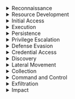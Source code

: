 <details><summary>Reconnaissance</summary>
  
---

><details><summary>T1595 – Active Scanning</summary>
>
><br>
>
>1. High-volume connection attempts (port scanning)
>```spl
>index=bro sourcetype=corelight_conn
>| stats dc(id.resp_p) as ports_scanned, count by id.orig_h
>| where ports_scanned > 50 AND count > 100
>```
>2. Many TCP SYNs with no responses (S0 state)
>```spl
>index=bro sourcetype=corelight_conn
>| where proto="tcp" AND state="S0"
>| stats count by id.orig_h, id.resp_h
>| where count > 20
>```
>3. Zeek notices for scanning behavior
>```spl
>index=bro sourcetype=corelight_notice
>| search note="SCAN::Port_Scan"
>| stats count by src
>```
></details>
>
><details><summary>T1593 – Search Open Technical Databases (OSINT)</summary>
>
><br>
>
>1. Outbound DNS queries to OSINT sites
>```spl
>index=bro sourcetype=corelight_dns
>| search query IN ("*.whois.com", "*.shodan.io", "*.censys.io")
>| stats count by orig_h, query
>```
>2. HTTP requests to recon tools
>```spl
>index=bro sourcetype=corelight_http
>| search host IN ("shodan.io", "censys.io", "intelx.io")
>| stats count by id.orig_h, host, uri
>```
>3. SSL connections to public certificate search sites
>```spl
>index=bro sourcetype=corelight_ssl
>| search server_name IN ("*.crt.sh", "*.censys.io")
>| stats count by id.orig_h, server_name
>```
></details>
>
><details><summary>T1592 – Gather Victim Host Information</summary>
>
><br>
>
>1. SMB enumeration of shares or host info
>```spl
>index=bro sourcetype=corelight_smb
>| search smb_cmd="SMB::TREE_CONNECT" OR smb_cmd="SMB::QUERY_INFORMATION"
>| stats count by id.orig_h, id.resp_h, smb_cmd
>```
>2. RPC or WMI behavior (port 135)
>```spl
>index=bro sourcetype=corelight_conn
>| where id.resp_p=135 AND proto="tcp"
>| stats count by id.orig_h, id.resp_h
>```
>3. Kerberos TGS requests to many systems
>```spl
>index=bro sourcetype=corelight_kerberos
>| where request_type="TGS_REQ"
>| stats dc(id.resp_h) as host_count by id.orig_h
>| where host_count > 5
>```
></details>
>
><details><summary>T1598 – Gather Victim Network Information</summary>
>
><br>
>
>1. ICMP echo requests (ping sweep)
>```spl
>index=bro sourcetype=corelight_icmp
>| where icmp_type=8
>| stats count by id.orig_h, id.resp_h
>| where count > 20
>```
>2. Unusual DNS query types (ANY, TXT)
>```spl
>index=bro sourcetype=corelight_dns
>| where qtype_name IN ("TXT", "ANY")
>| stats count by orig_h, query, qtype_name
>```
>3. Access to infrastructure ports (SNMP, Syslog, Telnet)
>```spl
>index=bro sourcetype=corelight_conn
>| where id.resp_p IN (161, 162, 514, 23)
>| stats count by id.orig_h, id.resp_h, id.resp_p
>```
></details>
</details>

<details><summary>Resource Development</summary>
  
---

><details><summary>T1584 - Compromise Infrastructure</summary>
>
><br>
>
>1. Multiple Domains Resolve to the same IP.
>```spl
>index=central_summary source=summary_dns_with_answers 
>| stats dc(query) as domain_count by answer 
>| where domain_count > 10 
>```
>2. Rare JA3 and JA3S TLS Fingerprints
>```spl
>index=central_summary source=summary_ssl 
>| stats count by ja3, ja3s, dest_ip 
>| where count < 5 
>```
>3. Unusual HTTP Hosts or Repeating POSTS Requests
>```spl
>index=bro sourcetype=corelight_http 
>| search method=POST 
>| stats count by src_ip, dest_ip, host_header, uri, user_agent 
>| where count > 20 
>```
>4. High Volume, Long-Lived Peer-to-Peer Connections
>```spl
>index=bro sourcetype=corelight_conn 
>| search duration > 300 
>| stats count by src_ip, dest_ip, duration, service 
>| where count > 20 
>```
></details>
</details>

<details><summary>Initial Access</summary>
  
---

><details><summary><strong>T1190 – Exploit Public-Facing Application</strong></summary>
>
><br>
>
>1. **HTTP 500–599 Errors on External Apps**
>```spl
>index=bro sourcetype=corelight_http
>| where status>=500 AND status<600
>| stats count by id.orig_h, uri, status
>| sort -count
>```
>2. **Suspicious POST Requests to Unknown URIs**
>```spl
>index=bro sourcetype=corelight_http method=POST
>| where uri!="*" AND uri!="/"
>| stats count by id.orig_h, uri
>| where count > 20
>```
>3. **High Data POSTs to External Apps**
>```spl
>index=bro sourcetype=corelight_http method=POST
>| stats sum(resp_body_len) as data_sent count by id.orig_h, uri
>| where data_sent>1000000
>```
></details>
>
><details><summary><strong>T1078 – Valid Accounts</strong></summary>
>
><br>
>
>1. **Successful Logins via RDP**
>```spl
>index=bro sourcetype=corelight_rdp
>| stats count, avg(duration) as avg_duration by id.orig_h, id.resp_h
>| where count > 0
>```
>2. **Successful SSH Connections**
>```spl
>index=bro sourcetype=corelight_ssh auth_success=true
>| stats count by id.orig_h, id.resp_h
>```
>3. **SMB Logins Without Failures**
>```spl
>index=bro sourcetype=corelight_smb smb_cmd="SMB::SESSION_SETUP" smb_status="SUCCESS"
>| stats count by id.orig_h, id.resp_h, user
>```
></details>
>
><details><summary><strong>T1566 – Phishing</strong></summary>
>
><br>
>
>1. **HTTP/S Download of Executable Attachments**
>```spl
>index=bro sourcetype=corelight_http
>| search uri IN ("*.exe","*.scr","*.vbs","*.zip")
>| stats count by id.orig_h, uri
>```
>2. **Email Attachment URLs (If SMTP Logging Exists)**
>```spl
>index=bro sourcetype=corelight_smtp
>| search uri IN ("*.exe","*.zip","*.scr")
>| stats count by id.orig_h, uri
>```
>3. **Suspicious HTTP POST to Rare Domains**
>```spl
>index=bro sourcetype=corelight_http method=POST
>| stats dc(uri) as uri_count by id.orig_h, dest
>| where uri_count=1 AND dest!="trusted.domain"
>```
></details>
>
><details><summary><strong>T1199 – Trusted Relationship</strong></summary>
>
><br>
>
>1. **Inbound VPN-Like UDP Traffic**
>```spl
>index=bro sourcetype=corelight_conn
>| where proto="udp" AND id.resp_p IN (1194, 500, 4500)
>| stats sum(orig_bytes) as bytes count by id.orig_h, id.resp_h
>| where count>0
>```
>2. **External TLS Sessions Into Perimeter**
>```spl
>index=bro sourcetype=corelight_ssl
>| where id.orig_h NOT IN ("10.0.0.0/8", "192.168.0.0/16", "172.16.0.0/12")
>| stats count by id.orig_h, id.resp_h, server_name
>```
>3. **Inbound RDP From External Networks**
>```spl
>index=bro sourcetype=corelight_conn service="rdp"
>| where id.orig_h NOT IN ("10.0.0.0/8", "192.168.0.0/16", "172.16.0.0/12")
>| stats count by id.orig_h, id.resp_h
>```
></details>
>
><details><summary><strong>T1133 – External Remote Services</strong></summary>
>
><br>
>
>1. **Inbound RDP Connections from External IPs**
>```spl
>index=bro sourcetype=corelight_conn
>| where service="rdp" AND id.orig_h NOT IN ("10.0.0.0/8","192.168.0.0/16","172.16.0.0/12")
>| stats count by id.orig_h, id.resp_h, duration
>```
>2. **Inbound SSH Sessions from External IPs**
>```spl
>index=bro sourcetype=corelight_conn
>| where service="ssh" AND id.orig_h NOT IN ("10.0.0.0/8","192.168.0.0/16","172.16.0.0/12")
>| stats count by id.orig_h, id.resp_h
>```
>3. **External Access to SMB from Outside**
>```spl
>index=bro sourcetype=corelight_conn
>| where service="smb" AND id.orig_h NOT IN ("10.0.0.0/8","192.168.0.0/16","172.16.0.0/12")
>| stats count by id.orig_h, id.resp_h
>```
>4. **VPN-Like UDP Traffic (e.g., IPsec 500/4500)**
>```spl
>index=bro sourcetype=corelight_conn
>| where proto="udp" AND id.resp_p IN (500,4500)
>| stats sum(orig_bytes) as total_bytes, count by id.orig_h, id.resp_h
>| where total_bytes > 1000000
>```
>5. **Remote Admin Ports (22,3389,5985,5986) From External**
>```spl
>index=bro sourcetype=corelight_conn
>| where id.resp_p IN (22,3389,5985,5986)
>  AND id.orig_h NOT IN ("10.0.0.0/8","192.168.0.0/16","172.16.0.0/12")
>| stats count by id.orig_h, id.resp_h, id.resp_p
>```
>6. **Long-Lived Connections from External**
>```spl
>index=bro sourcetype=corelight_conn
>| where id.orig_h NOT IN ("10.0.0.0/8","192.168.0.0/16","172.16.0.0/12")
>  AND duration > 600
>| stats duration, orig_bytes, resp_bytes by id.orig_h, id.resp_h, service
>```
></details>
</details>

<details><summary>Execution</summary>
  
---

><details><summary>T1047 - Windows Management Instrumentation</summary>
>  
><br>
>
>- TCP port 135 (RPC/DCOM)
>- High ephemeral port usage after initial bind.
>- Paired host activity (e.g., lateral movement from one internal host to another)
>- Since WMI itself doesn't leave deep footprints in network logs, combining this with host EDR telemetry or Sysmon logs (Event ID 5861) is ideal.
>
>1. Detects RPC/DCOM connections to TCP port 135 — typical of remote WMI execution.
>```spl
>index=bro sourcetype=corelight_conn
>| where id.resp_p=135 AND proto="tcp"
>| stats count, sum(orig_bytes) as bytes_out, sum(resp_bytes) as bytes_in by id.orig_h, id.resp_h
>| sort -count
>```
>
>2. Looks for excessive RPC endpoint usage, which may indicate scripted or automated WMI use.
>```spl
>index=bro sourcetype=corelight_conn
>| where id.resp_p=135 OR id.resp_p=1024 OR id.resp_p=1025 OR id.resp_p > 1024
>| stats count by id.orig_h, id.resp_h, id.resp_p
>| where count > 20
>```
>
>3. Direct detection of known RPC interfaces associated with WMI — if rpc.log is enabled.
>```spl
>index=bro sourcetype=corelight_rpc
>| search ruid IN ("WINMGMT", "WMI", "epmapper")
>| stats count by id.orig_h, id.resp_h, ruid
>```
>
>4. Looks for short-lived, low-data RPC connections — a pattern typical of remote WMI use.
>```spl
>index=bro sourcetype=corelight_conn
>| where id.resp_p=135 AND service!="http" AND service!="ftp"
>| stats count by id.orig_h, id.resp_h, duration, orig_bytes, resp_bytes
>| where duration < 10 AND orig_bytes < 1000 AND resp_bytes < 1000
>```
></details>
>
><details><summary>T1059 – Command and Scripting Interpreter</summary>
>
><br>
>
>1. HTTP download of script-based tools
>```spl
>index=bro sourcetype=corelight_http
>| search uri IN ("*.ps1", "*.vbs", "*.sh", "*.py", "*.bat")
>| stats count by id.orig_h, uri
>```
>2. SMB delivery of script files
>```spl
>index=bro sourcetype=corelight_smb_files
>| search filename IN ("*.ps1", "*.vbs", "*.bat", "*.sh", "*.py")
>| stats count by id.orig_h, id.resp_h, filename
>```
>3. Small RPC or DCOM sessions preceding download
>```spl
>index=bro sourcetype=corelight_conn
>| where id.resp_p=135 AND orig_bytes<2000 AND resp_bytes<2000
>| stats count by id.orig_h, id.resp_h
>```
></details>
>
><details><summary>T1204 – User Execution</summary>
>
><br>
>
>1. HTTP download of executables with no automation indicator
>```spl
>index=bro sourcetype=corelight_http
>| search uri IN ("*.exe", "*.scr", "*.msi")
>| stats count by id.orig_h, uri, user_agent
>| where user_agent!="python*" AND user_agent!="curl*" AND user_agent!="wget*"
>```
>2. SMB transfers of executables
>```spl
>index=bro sourcetype=corelight_smb_files
>| search mime_type="application/x-dosexec"
>| stats count by id.orig_h, id.resp_h, filename
>```
>3. HTTP referrals from email/generic domains
>```spl
>index=bro sourcetype=corelight_http
>| search referer="http://%*"
>| search uri IN ("*.exe","*.zip","*.msi")
>| stats count by id.orig_h, referer, uri
>```
></details>
>
><details><summary>T1106 – Native API</summary>
>
><br>
>
>1. SMB share enumeration of system folders
>```spl
>index=bro sourcetype=corelight_smb
>| search smb_cmd="SMB::TREE_CONNECT" path IN ("C$","ADMIN$")
>| stats count by id.orig_h, id.resp_h, path
>```
>2. Small RPC/COM calls (indicative of native API use)
>```spl
>index=bro sourcetype=corelight_conn
>| where id.resp_p=135 AND orig_bytes<1500
>| stats count by id.orig_h, id.resp_h
>```
></details>
>
><details><summary>T1053 – Scheduled Task/Job</summary>
>
><br>
>
>1. Download of scheduler-related tools via HTTP/SMB
>```spl
>index=bro sourcetype=corelight_http OR sourcetype=corelight_smb_files
>| search uri IN ("*schtasks*", "*at.exe*", "*taskschd*") OR filename IN ("schtasks.exe","at.exe")
>| stats count by id.orig_h, uri, filename
>```
>2. RPC calls to scheduler services via TCP 135
>```spl
>index=bro sourcetype=corelight_conn
>| where id.resp_p=135 AND proto="tcp"
>| stats count by id.orig_h, id.resp_h
>```
></details>
>
><details><summary>T1569 – System Services</summary>
>
><br>
>
>1. HTTP/SMB retrieval of service tools (e.g., sc.exe, service.exe)
>```spl
>index=bro sourcetype=corelight_http OR sourcetype=corelight_smb_files
>| search uri IN ("*sc.exe","*service.exe") OR filename IN ("sc.exe","service.exe")
>| stats count by id.orig_h, uri, filename
>```
>2. DCOM/RPC RPC calls to service management via TCP 135
>```spl
>index=bro sourcetype=corelight_conn
>| where id.resp_p=135 AND proto="tcp"
>| stats count by id.orig_h, id.resp_h
>```
></details>
>
><details><summary>T1055 – Process Injection</summary>
>
><br>
>
>1. HTTP downloads of typical injection tools
>```spl
>index=bro sourcetype=corelight_http
>| search uri IN ("*mimikatz*","*meterpreter*","*powershell*")
>| stats count by id.orig_h, uri
>```
>2. SMB transfers of executables likely used for injection
>```spl
>index=bro sourcetype=corelight_smb_files
>| search mime_type="application/x-dosexec"
>| stats count by id.orig_h, id.resp_h, filename
>```
></details>
>
><details><summary>T1129 – Shared Modules</summary>
>
><br>
>
>1. HTTP download of DLL or shared modules
>```spl
>index=bro sourcetype=corelight_http
>| search uri IN ("*.dll","*.so","*.dylib")
>| stats count by id.orig_h, uri
>```
>2. SMB transfer of shared libraries
>```spl
>index=bro sourcetype=corelight_smb_files
>| search filename IN ("*.dll","*.so","*.dylib")
>| stats count by id.orig_h, id.resp_h, filename
>```
></details>
>
><details><summary>T1203 – Exploitation for Client Execution</summary>
>
><br>
>
>1. HTTP GET of malicious content (exploit patterns)
>```spl
>index=bro sourcetype=corelight_http
>| search uri IN ("*.swf","*.js","*.jar","*.doc","*.pdf")
>| stats count by id.orig_h, uri
>```
>2. SMB transfers of exploit files
>```spl
>index=bro sourcetype=corelight_smb_files
>| search filename IN ("*.doc","*.pdf","*.js")
>| stats count by id.orig_h, id.resp_h, filename
>```
></details>
</details>

<details><summary>Persistence</summary>
  
---

><details><summary>T1136 - Create Account</summary>
>
><br>
>
>1. Kerberos AS-REQ or TGS-REQ from Previously Unknown Username A newly created domain account may trigger initial Kerberos activity.
>```spl
>index=bro sourcetype=corelight_kerberos
>| stats earliest(_time) as first_seen by client
>| where first_seen >= relative_time(now(), "-1d@d")
>```
>2. LDAP Activity Indicating Account Creation.
>```spl
>index=bro sourcetype=corelight_ldap
>| search query IN ("userPrincipalName", "objectClass=user", "sAMAccountName")
>| stats count by id.orig_h, base_dn, query, result, _time
>```
>3. Suspicious File Access to SAM Hive.
>```spl
>index=bro sourcetype=corelight_smb_files
>| search filename="\\windows\\system32\\config\\sam"
>| stats count by id.orig_h, id.resp_h, filename, action, _time
>```
></details>

><details><summary>T1505 - Server Software Component</summary>
>
><br>
>
>1. Web shells often receive commands via POST.
>```spl
>index=bro sourcetype=corelight_http 
>| search method=POST
>| search uri IN ("*.php*", "*.aspx*", "*.jsp*", "*cmd*", "*eval*", "*shell*")
>| stats count by id.orig_h, id.resp_h, uri, user_agent, method, status_code, _time
>```
>2. Look for indicators in query strings or URIs.
>```spl
>index=bro sourcetype=corelight_http
>| search uri IN ("*cmd=*", "*exec*", "*eval*", "*shell*", "*.php", "*.asp", "*.jsp")
>| stats count by id.orig_h, id.resp_h, uri, user_agent, referrer, status_code, _time
>```
>3. Web shells are often uploaded through file upload features.
>```spl
>index=bro sourcetype=corelight_http 
>| search method=POST uri IN ("*/upload*", "*/admin*", "*/file*", "*.php*", "*.asp*")
>| stats count by id.orig_h, id.resp_h, uri, user_agent, status_code, content_type, _time
>```
>4. Newly Seen Files in Webroot (e.g., .php or .jsp)
>```spl
>index=bro sourcetype=corelight_files 
>| search filename IN ("*.php", "*.jsp", "*.asp", "*.aspx")
>| stats count by id.orig_h, id.resp_h, filename, mime_type, seen_bytes, _time
>```
>5. SMB File Writes to Webroot (If logs available)
>```spl
>index=bro sourcetype=corelight_smb_files 
>| search filename IN ("*.php", "*.asp", "*.jsp") AND action="WRITE"
>| stats count by id.orig_h, id.resp_h, filename, action, _time
>```
>6. Large response sizes from small POSTs (Shell response)
>```spl
>index=bro sourcetype=corelight_http
>| eval ratio=response_body_len/request_body_len 
>| where method="POST" AND ratio > 10
>| stats count by id.orig_h, id.resp_h, uri, user_agent, ratio, _time
>```
></details>
</details>

<details><summary>Privilege Escalation</summary>
  
---

><details><summary>T1548 – Abuse Elevation Control Mechanism</summary>
>
><br>
>
>1. RPC or DCOM traffic over privileged admin ports
>```spl
>index=bro sourcetype=corelight_conn
>| where id.resp_p IN (135, 445, 5985, 5986)
>| stats count by id.orig_h, id.resp_h, id.resp_p
>| where count > 10
>```
>2. RDP sessions combined with admin share access
>```spl
>index=bro sourcetype=corelight_conn OR sourcetype=corelight_smb
>| eval rdp=service="rdp", admin_access=(path IN ("ADMIN$", "C$"))
>| stats count by id.orig_h, rdp, admin_access
>| where rdp=1 AND admin_access=1
>```
>3. WMI queries to admin shares or privileged hosts
>```spl
>index=bro sourcetype=corelight_conn
>| where id.resp_p=135 OR service="smb"
>| stats count by id.orig_h, id.resp_h, service
>| where count > 5
>```
></details>
>
><details><summary>T1055 – Process Injection</summary>
>
>*(Note: network detection here is indirect—watch for tool downloads or RPC commands)*
>
><br>
>
>1. Tools commonly used for process injection downloaded over HTTP
>```spl
>index=bro sourcetype=corelight_http
>| search uri IN ("*mimikatz*","*powersploit*","*meterpreter*")
>| stats count by id.orig_h, uri
>```
>2. Executable transfers via SMB
>```spl
>index=bro sourcetype=corelight_files
>| search filename IN ("*.exe","*.dll","*.sys")
>| stats count by id.orig_h, id.resp_h, filename
>```
>3. DCOM/RPC sessions with small data transfers (possible remote execution)
>```spl
>index=bro sourcetype=corelight_conn
>| where id.resp_p=135 AND orig_bytes<1000 AND resp_bytes<1000
>| stats count by id.orig_h, id.resp_h
>```
></details>
>
><details><summary>T1134 – Access Token Manipulation</summary>
>
>*(Host-level mostly, but monitor network behavior with impersonated sessions)*
>
><br>
>
>1. New SMB sessions with different user context
>```spl
>index=bro sourcetype=corelight_smb
>| stats dc(user) as distinct_users by id.orig_h, id.resp_h
>| where distinct_users > 1
>```
>2. RDP sessions switching user accounts
>```spl
>index=bro sourcetype=corelight_rdp
>| stats dc(user) as distinct_users by id.orig_h, id.resp_h
>| where distinct_users > 1
>```
>3. Multiple Kerberos ticket requests across services
>```spl
>index=bro sourcetype=corelight_kerberos
>| stats dc(request_type) as ticket_types by id.orig_h
>| where ticket_types > 1
>```
></details>
>
><details><summary>T1548.002 – Bypass User Account Control</summary>
>
>*(Network artifacts are weak, but you can monitor related behaviors)*
>
><br>
>
>1. Download of UAC bypass tools
>```spl
>index=bro sourcetype=corelight_http
>| search uri IN ("*uacme*","*tater*","*elevator*")
>| stats count by id.orig_h, uri
>```
>2. DCOM/RPC with frequent callbacks
>```spl
>index=bro sourcetype=corelight_conn
>| where id.resp_p=135 AND duration < 10
>| stats count by id.orig_h, id.resp_h
>```
>3. SMB access to system folders or admin shares
>```spl
>index=bro sourcetype=corelight_smb
>| search path IN ("C$","ADMIN$")
>| stats count by id.orig_h, path
>```
></details>
</details>

<details><summary>Defense Evasion</summary>
  
---

><details><summary>T1070 - Indicator Removal</summary>
>  
><br>
>
>1. Look for file deletion or renaming over SMB shares.
>```spl
>index=bro sourcetype=corelight_files OR sourcetype=corelight_smb_files
>| where action IN ("SMB::DELETE", "SMB::RENAME") OR (seen="F" AND fuid!="-" AND is_orig=true)
>| stats count by id.orig_h, id.resp_h, name, action
>```
>2. Look for connections to admin SMB shares, common when scripts or remote access tools are used for cleanup.
>```spl
>index=bro sourcetype=corelight_smb
>| search path IN ("ADMIN$", "C$", "D$", "IPC$")
>| stats count by id.orig_h, id.resp_h, path, user
>```
>3. Look for short duration RDP connections. Short bursts of RDP can indicate someone quickly connecting just to clean up.
>```spl
>index=bro sourcetype=corelight_rdp
>| stats count, avg(duration) as avg_duration by id.orig_h, id.resp_h
>| where count > 3 AND avg_duration < 60
>```
>4. Detect the downloads of cleanup tools (sdelete, wevtutil, etc.)
>```spl
>index=bro sourcetype=corelight_http
>| search uri IN ("*sdelete*", "*wevtutil*", "*clear_event*", "*wipe*", "*rm.exe*", "*del.exe*")
>| stats count by uri, id.orig_h, id.resp_h, user_agent
>```
>5. Detect suspicious SMB file transfers including executables.
>```spl
>index=bro sourcetype=corelight_files
>| where mime_type="application/x-dosexec"
>| stats count by id.orig_h, id.resp_h, filename, fuid
>```
>6. Find bulk SMB file transfers followed by deletions.
>```spl
>index=bro sourcetype=corelight_smb_files
>| stats count(eval(action="SMB::WRITE")) as writes, count(eval(action="SMB::DELETE")) as deletes by id.orig_h, id.resp_h
>| where writes > 10 AND deletes > 5
>```
></details>
>
><details><summary>T1564 - Hide Artifacts</summary>
>  
><br>
>  
>1. Detect unusual Port Usage for Known Protocols.
>```spl
>index=bro sourcetype=corelight_conn
>| eval unusual_port=( (service="http" AND id.resp_p!=80) OR (service="https" AND id.resp_p!=443) )
>| where unusual_port
>| stats count by id.orig_h, id.resp_h, service, id.resp_p
>```
>2. Detect suspicious TLS Without SNI (Server Name Indication)
>```spl
>index=bro sourcetype=corelight_ssl
>| where isnull(server_name)
>| stats count by id.orig_h, id.resp_h
>```
>3. Detect HTTP with Suspicious User-Agents or Missing Headers
>```spl
>index=bro sourcetype=corelight_http
>| search user_agent="-" OR user_agent="curl*" OR user_agent="python*" OR user_agent="powershell*"
>| stats count by id.orig_h, id.resp_h, user_agent
>```
>4. Detect abnormal File Transfers in HTTP with Mismatched MIME Types.
>```spl
>index=bro sourcetype=corelight_http
>| where mime_type!="application/octet-stream" AND uri matches ".exe|.zip|.bin|.dll"
>| stats count by id.orig_h, uri, mime_type
>```
>5. Detect covert Channels in DNS (e.g., Data Hidden in Queries).
>```spl
>index=bro sourcetype=corelight_dns
>| where length(query) > 100 OR query matches ".*[0-9a-f]{30,}.*"
>| stats count by id.orig_h, query
>```
>6. Detect large Amounts of Encrypted Data Sent Outbound.
>```spl
>index=bro sourcetype=corelight_conn
>| where proto="tcp" AND service IN ("ssl", "https")
>| stats sum(orig_bytes) as sent_bytes by id.orig_h, id.resp_h
>| where sent_bytes > 500000
>```
></details>
</details>

<details><summary>Credential Access</summary>
  
---

><details><summary>T1003 - OS Credential Dumping</summary>
>  
><br>
>
>- Most of these will require host logs for verification.
>1. Detects direct or indirect download of known credential dumping tools via HTTP.
>```spl
>index=bro sourcetype=corelight_http
>| search uri IN ("*mimikatz*", "*procdump*", "*lsass*", "*pwdump*", "*.ps1")
>| stats count by id.orig_h, id.resp_h, uri, user_agent
>```
>2. Detect suspicious files transfered via SMB or HTTP. Credential dump files often have .dmp, .bin, or are zipped/encoded.
>```spl
>index=bro sourcetype=corelight_files
>| search filename IN ("*lsass*", "*dump*", "*.dmp", "*.zip", "*.ps1", "*.bin")
>| stats count by id.orig_h, id.resp_h, filename, mime_type
>```
>3. Detect dump files being copied or staged for exfil — over 10MB is a red flag.
>```spl
>index=bro sourcetype=corelight_smb_files
>| where action="SMB::WRITE"
>| stats sum(size) as total_bytes, count by id.orig_h, id.resp_h, name
>| where total_bytes > 10000000
>| sort -total_bytes
>```
>4. Short, frequent RDP sessions — may be used to quickly run tools like Mimikatz.
>```spl
>index=bro sourcetype=corelight_rdp
>| stats count, avg(duration) as avg_duration by id.orig_h, id.resp_h
>| where count > 3 AND avg_duration < 60
>```
>5. Detect dumping SAM/SYSTEM/SECURITY hives remotely may be visible as file access.
>```spl
>index=bro sourcetype=corelight_smb_files
>| search name IN ("*\\system32\\config\\sam", "*\\system32\\config\\system", "*\\config\\security")
>| stats count by id.orig_h, id.resp_h, name
>```
></details>
>
><details><summary>T1110 - Brute Force</summary>
>  
><br>
>  
>1. Detects repeated failed authentication attempts over SMB.
>```spl
>index=bro sourcetype=corelight_smb
>| where smb_cmd="SMB::SESSION_SETUP" AND smb_status!="SUCCESS"
>| stats count by id.orig_h, id.resp_h, user
>| where count > 10
>| sort -count
>```
>2. Excessive RDP attempts with short duration may indicate brute-force behavior.
>```spl
>index=bro sourcetype=corelight_rdp
>| stats count, avg(duration) by id.orig_h, id.resp_h
>| where count > 10 AND avg(duration) < 10
>| sort -count
>```
>3. Looks for excessive failed SSH logins — common in brute-force scenarios.
>```spl
>index=bro sourcetype=corelight_ssh
>| stats count by id.orig_h, id.resp_h, auth_success
>| where auth_success=false AND count > 10
>```
>4. If Corelight's notice.log is enabled, this flags any password guessing or brute-force detections.
>```spl
>index=bro sourcetype=corelight_notice
>| search note IN ("SSH::Password_Guessing", "SMB::Brute_Force", "RDP::Brute_Force")
>| stats count by src, dst, note
>| where count > 5
>```
>5. Identifies a source trying many different hosts — indicative of broad brute-force scanning.
>```spl
>index=bro sourcetype=corelight_conn
>| where service IN ("ssh", "rdp", "smb")
>| stats dc(id.resp_h) as unique_targets, count by id.orig_h
>| where unique_targets > 5 AND count > 20
>```
>6. FTP brute-force is less common today, but still worth monitoring.
>```spl
>index=bro sourcetype=corelight_ftp
>| where reply_code >= 400
>| stats count by id.orig_h, id.resp_h, user
>| where count > 10
>```
></details>
>
><details><summary>T1555 – Credentials from Password Stores</summary>
>
><br>
>
>1. HTTP download of password manager exports or keyrings
>```spl
>index=bro sourcetype=corelight_http
>| search uri IN ("*.kdbx","*.keychain","*.sqlite")
>| stats count by id.orig_h, uri
>```
>2. SMB transfer of password store files
>```spl
>index=bro sourcetype=corelight_smb_files
>| search filename IN ("*.kdbx","*.keychain","*.sqlite","*.cred")
>| stats count by id.orig_h, id.resp_h, filename
>```
></details>
>
><details><summary>T1552 – Unsecured Credentials</summary>
>
><br>
>
>1. HTTP POST with Authorization headers in cleartext (if logs capture headers)
>```spl
>index=bro sourcetype=corelight_http
>| where like(request,"*Authorization:*")
>| stats count by id.orig_h, uri
>```
>2. SMB sessions using anonymous or guest (`user="ANONYMOUS"` or `"-"`)
>```spl
>index=bro sourcetype=corelight_smb
>| where user IN ("ANONYMOUS","-")
>| stats count by id.orig_h, id.resp_h, user
>```
></details>
>
><details><summary>T1558 – Steal or Forge Kerberos Tickets</summary>
>
><br>
>
>1. Multiple TGS requests for different services by a single host
>```spl
>index=bro sourcetype=corelight_kerberos
>| where request_type="TGS_REQ"
>| stats dc(service) as tgt_count by id.orig_h
>| where tgt_count > 5
>```
>2. AS\_REQs without follow-up TGS or ticket granting
>```spl
>index=bro sourcetype=corelight_kerberos
>| where request_type="AS_REQ" AND isnull(ticket_id)
>| stats count by id.orig_h
>```
></details>
>
><details><summary>T1557 – Adversary-In-The-Middle</summary>
>
><br>
>
>1. DNS responses with mismatched resolved IPs (potential spoofing)
>```spl
>index=bro sourcetype=corelight_dns
>| stats dc(answer) as ip_variants by query
>| where ip_variants > 1
>```
>2. HTTPS sessions with expired or self-signed certificates
>```spl
>index=bro sourcetype=corelight_ssl
>| where certificate_subject!="" AND certificate_issuer=certificate_subject
>| stats count by id.orig_h, server_name
>```
></details>
</details>

<details><summary>Discovery</summary>
  
---

><details><summary>T1033 - System Owner & User Discovery</summary>
>
><br>
>
>1. Detect access to SMB IPC$ and ADMIN$ shares (User/Session Probing).
>```spl
>index=bro sourcetype=corelight_smb
>| search path IN ("IPC$", "ADMIN$")
>| stats count by id.orig_h, id.resp_h, path, user
>```
>2. WMI queries over RPC (TCP 135) often used to gather system and user info.
>```spl
>index=bro sourcetype=corelight_conn
>| where id.resp_p=135 AND proto="tcp"
>| stats count by id.orig_h, id.resp_h
>| where count > 5
>```
>3. Brief RDP logins could be used just to list users/sessions.
>```spl
>index=bro sourcetype=corelight_rdp
>| stats count, avg(duration) as avg_duration by id.orig_h, id.resp_h
>| where count > 3 AND avg_duration < 60
>```
>4. Detect kerberos AS-REQ without TGT request (User Probing). Indicates probing for users without actually requesting tickets (Kerberoasting-related discovery).
>```spl
>index=bro sourcetype=corelight_kerberos
>| where request_type="AS_REQ" AND isnull(ticket_id)
>| stats count by id.orig_h, id.resp_h, client, service
>```
>5. A single host reaching many others over user-relevant services — may indicate discovery activity.
>```spl
>index=bro sourcetype=corelight_conn
>| where service IN ("smb", "rdp", "rpc")
>| stats dc(id.resp_h) as unique_targets by id.orig_h
>| where unique_targets > 5
>```
></details>
>
><details><summary>T1069 - Permission Groups Discovery</summary>
>
><br>
>
>1. 
>```spl
>index=bro sourcetype=corelight_ldap
>| search base_dn="CN=Users*" OR base_dn="CN=Groups*" OR query IN ("memberOf", "primaryGroupID")
>| stats count by id.orig_h, base_dn, query, result, _time
>```
>2. Suspicious enumeration may cause high volumes of TGS-REQ to services like ldap, cifs, krbtgt, etc.
>```spl
>index=bro sourcetype=corelight_kerberos
>| search service IN ("ldap", "krbtgt", "cifs")
>| stats count by id.orig_h, id.resp_h, client, service, request_type, _time
>```
>3. Common during domain reconnaissance
>```spl
>index=bro sourcetype=corelight_dns 
>| search query IN ("_ldap._tcp.*", "_kerberos._tcp.*", "*dc._msdcs*")
>| stats count by id.orig_h, query, qtype_name, _time
>```
>4. These shares are often accessed during domain enumeration or GPO gathering.
>```spl
>index=bro sourcetype=corelight_smb_mapping
>| search path IN ("\\*\\SYSVOL", "\\*\\NETLOGON")
>| stats count by id.orig_h, id.resp_h, path, share_type, _time
>```
>5. Look for one IP performing a lot of queries.
>```spl
>index=bro sourcetype=corelight_ldap OR sourcetype=corelight_kerberos
>| stats count by id.orig_h, sourcetype, _time
>| where count > 100
>```
>6. Movement of Suspicious Files via SMB
>```spl
>index=zeek sourcetype=zeek_smb_files
>| search filename IN ("\\windows\\system32\\config\\sam", "\\windows\\system32\\config\\system")
>| stats count by id.orig_h, id.resp_h, filename, action, _time
>```
>7. Find High Volume SMB Mapping Commands
>```spl
>index=zeek sourcetype=zeek_smb_mapping
>| stats count by id.orig_h, id.resp_h, path, share_type, _time
>```
></details>
>
><details><summary>T1082 – System Information Discovery</summary>
>
><br>
>
>1. RPC or DCE-RPC connections on TCP/135 (host/service enumeration)
>```spl
>index=bro sourcetype=corelight_conn
>| where id.resp_p=135 AND proto="tcp"
>| stats count by id.orig_h, id.resp_h
>```
>2. SMB share enumeration of admin/system shares
>```spl
>index=bro sourcetype=corelight_smb
>| where smb_cmd="SMB::TREE_CONNECT" AND path IN ("IPC$","ADMIN$","C$")
>| stats count by id.orig_h, id.resp_h, path
>```
>3. Repeated short SMB connections to multiple hosts (probing)
>```spl
>index=bro sourcetype=corelight_conn
>| where service="smb" AND duration < 5
>| stats dc(id.resp_h) as probed_hosts by id.orig_h
>| where probed_hosts > 5
>```
></details>
</details>

<details><summary>Lateral Movement</summary>
  
---

><details><summary>T1021 – Remote Services</summary>
>
><br>
>
>1. SMB session access across internal hosts
>```spl
>index=bro sourcetype=corelight_smb
>| stats count by id.orig_h, id.resp_h, user
>| where count > 5
>```
>2. RDP sessions with multiple internal destinations
>```spl
>index=bro sourcetype=corelight_rdp
>| stats dc(id.resp_h) as targets, count by id.orig_h
>| where targets > 1 AND count > 5
>```
>3. SSH connections between internal systems
>```spl
>index=bro sourcetype=corelight_ssh auth_success=true
>| stats count by id.orig_h, id.resp_h
>| where count > 3
>```
></details>
>
><details><summary>T1021.001 – Remote Services: SMB/Windows Admin Shares</summary>
>
><br>
>
>1. Writes to admin shares on multiple hosts
>```spl
>index=bro sourcetype=corelight_smb_files
>| stats count(eval(action="SMB::WRITE")) as writes by id.orig_h, id.resp_h
>| where writes > 10
>```
>2. SMB TREE\_CONNECT followed by WRITE or DELETE
>```spl
>index=bro sourcetype=corelight_smb
>| stats count(eval(smb_cmd="SMB::TREE_CONNECT")) as connects, count(eval(action="SMB::WRITE")) as writes by id.orig_h, id.resp_h
>| where connects > 1 AND writes > 1
>```
></details>
>
><details><summary>T1021.002 – Remote Services: SMB/Windows Admin Shares</summary>
>
><br>
>
>1. SMB DELETE actions across multiple hosts
>```spl
>index=bro sourcetype=corelight_smb_files
>| stats count(eval(action="SMB::DELETE")) as deletes by id.orig_h, id.resp_h
>| where deletes > 5
>```
>2. Enumeration of ADMIN\$, C\$, IPC\$ shares across hosts
>```spl
>index=bro sourcetype=corelight_smb
>| search path IN ("ADMIN$","C$","IPC$")
>| stats dc(id.resp_h) as hosts_accessed by id.orig_h
>| where hosts_accessed > 1
>```
></details>
>
><details><summary>T1021.004 – Remote Services: SSH</summary>
>
><br>
>
>1. Successful SSH connections to multiple hosts
>```spl
>index=bro sourcetype=corelight_ssh auth_success=true
>| stats dc(id.resp_h) as targets by id.orig_h
>| where targets > 2
>```
>2. Frequent short SSH sessions between internal systems
>```spl
>index=bro sourcetype=corelight_ssh
>| stats count(avg(duration)) as avg_duration by id.orig_h, id.resp_h
>| where count > 5 AND avg_duration < 30
>```
></details>
>
><details><summary>T1021.005 – Remote Services: VNC</summary>
>
><br>
>
>1. VNC sessions detected (usually TCP ports 5900–5902)
>```spl
>index=bro sourcetype=corelight_conn
>| where id.resp_p IN (5900,5901,5902)
>| stats count by id.orig_h, id.resp_h, id.resp_p
>```
>2. Multiple VNC connections from same origin
>```spl
>index=bro sourcetype=corelight_conn
>| where id.resp_p IN (5900,5901,5902)
>| stats dc(id.resp_h) as targets by id.orig_h
>| where targets > 1
>```
></details>
>
><details><summary>T1021.006 – Remote Services: RDP</summary>
>
><br>
>
>1. RDP sessions to various internal hosts
>```spl
>index=bro sourcetype=corelight_rdp
>| stats dc(id.resp_h) as hosts_accessed by id.orig_h
>| where hosts_accessed > 1
>```
>2. RDP sessions with rapid logins (suspicious)
>```spl
>index=bro sourcetype=corelight_rdp
>| stats count, avg(duration) as avg_duration by id.orig_h, id.resp_h
>| where count > 5 AND avg_duration < 30
>```
></details>
>
><details><summary>T1570 – Lateral Tool Transfer</summary>
>
><br>
>
>1. Transfers of executables via SMB
>```spl
>index=bro sourcetype=corelight_smb_files
>| search mime_type="application/x-dosexec"
>| stats count by id.orig_h, id.resp_h, filename
>```
>2. Downloads of tools (e.g., psexec) via HTTP
>```spl
>index=bro sourcetype=corelight_http
>| search uri IN ("*psexec*","*winexe*","*plink*")
>| stats count by id.orig_h, uri
>```
></details>
</details>

<details><summary>Collection</summary>
  
---

><details><summary>T1005 – Data from Local System</summary>
>
><br>
>
>1. Read of large files over SMB (possible data gathering)
>```spl
>index=bro sourcetype=corelight_smb_files
>| where action="SMB::READ"
>| stats sum(size) as total_read, count by id.orig_h, id.resp_h, name
>| where total_read > 100000000
>```
>2. Multiple read actions on same host
>```spl
>index=bro sourcetype=corelight_smb_files
>| where action="SMB::READ"
>| stats count by id.orig_h, id.resp_h
>| where count > 50
>```
></details>
>
><details><summary>T1074 – Data Staged</summary>
>
><br>
>
>1. Large SMB file writes to internal storage
>```spl
>index=bro sourcetype=corelight_smb_files
>| where action="SMB::WRITE"
>| stats sum(size) as total_bytes, count by id.orig_h, id.resp_h
>| where total_bytes > 10000000
>```
>2. Repeated write bursts to staging hosts
>```spl
>index=bro sourcetype=corelight_smb_files
>| where action="SMB::WRITE"
>| stats count by id.orig_h, id.resp_h
>| where count > 20
>```
></details>
>
><details><summary>T1123 – Audio Capture</summary>
>
><br>
>
>*(Network detection for purely host-based audio capture is not available; monitor exfil after capture)*
>
></details>
>
><details><summary>T1113 – Screen Capture</summary>
>
><br>
>
>*(Network detection for screen capture is not available; look outbound for large image uploads)*
>
></details>
>
><details><summary>T1132 – Data Encoding</summary>
>
><br>
>
>1. DNS queries with encoded payloads
>```spl
>index=bro sourcetype=corelight_dns
>| where len(query) > 100
>| stats count by orig_h, query
>| where count > 20
>```
>2. Frequent DNS TXT requests (encoding channel)
>```spl
>index=bro sourcetype=corelight_dns
>| where qtype_name="TXT"
>| stats count by orig_h, query
>| where count > 50
>```
></details>
</details>

<details><summary>Command and Control</summary>
  
---

><details><summary>T1071 – Application Layer Protocol</summary>
>
><br>
>
>1. HTTP POST traffic to uncommon domains
>```spl
>index=bro sourcetype=corelight_http method=POST
>| stats count sum(resp_body_len) as total_bytes by id.orig_h, dest
>| where count > 10 AND total_bytes > 100000
>```
>2. HTTPS connections with large data exchanges
>```spl
>index=bro sourcetype=corelight_ssl
>| stats sum(orig_bytes) as sent sum(resp_bytes) as received count by id.orig_h, id.resp_h, server_name
>| where sent > 500000
>```
>3. Custom protocols on high-numbered TCP ports
>```spl
>index=bro sourcetype=corelight_conn
>| where id.resp_p > 1024 AND service="unknown"
>| stats count,sum(orig_bytes) by id.orig_h, id.resp_h, id.resp_p
>| where count > 5
>```
></details>
>
><details><summary>T1071.001 – Web Protocols (HTTP/S)</summary>
>
><br>
>
>1. Frequent POSTs to rare URIs
>```spl
>index=bro sourcetype=corelight_http method=POST
>| stats dc(uri) as uri_count by id.orig_h, dest
>| where uri_count > 5
>```
>2. Low-traffic HTTPS sessions (likely beacons)
>```spl
>index=bro sourcetype=corelight_ssl
>| stats count avg(orig_bytes) by id.orig_h, id.resp_h
>| where count > 20 AND avg(orig_bytes) < 1000
>```
>3. HTTP User-Agent anomalies
>```spl
>index=bro sourcetype=corelight_http
>| where user_agent IN ("python*", "curl*", "wget*")
>| stats count by id.orig_h, user_agent, uri
>```
></details>
>
><details><summary>T1071.002 – File Transfer Protocols (FTP, SFTP)</summary>
>
><br>
>
>1. FTP transfers with uncommon credentials
>```spl
>index=bro sourcetype=corelight_ftp
>| stats count by id.orig_h, id.resp_h, user
>| where count > 5
>```
>2. SFTP usage on non-standard ports
>```spl
>index=bro sourcetype=corelight_conn
>| where service="sftp" AND id.resp_p!=22
>| stats count by id.orig_h, id.resp_h, id.resp_p
>```
>3. FTP sessions with significant file size
>```spl
>index=bro sourcetype=corelight_ftp
>| stats sum(bytes) as total_bytes by id.orig_h, id.resp_h
>| where total_bytes > 1000000
>```
></details>
>
><details><summary>T1071.003 – Mail Protocols</summary>
>
><br>
>
>1. Outgoing SMTP with large attachments
>```spl
>index=bro sourcetype=corelight_smtp
>| stats sum(bytes) as total_bytes count by id.orig_h, rcpt
>| where total_bytes > 500000
>```
>2. SMTP to rare external domains
>```spl
>index=bro sourcetype=corelight_smtp
>| stats count by id.orig_h, dest_domain
>| where dest_domain NOT IN ("trusted.com","myorg.com")
>```
></details>
>
><details><summary>T1071.004 – DNS</summary>
>
><br>
>
>1. DNS queries with unusually long subdomains
>```spl
>index=bro sourcetype=corelight_dns
>| where len(query)>100
>| stats count by orig_h, query
>```
>2. High-frequency DNS lookups to same domain
>```spl
>index=bro sourcetype=corelight_dns
>| stats count by orig_h, query
>| where count > 50
>```
>3. TXT DNS responses with large payloads
>```spl
>index=bro sourcetype=corelight_dns
>| where qtype_name="TXT" AND response_length>200
>| stats count by orig_h, query
>```
></details>
>
><details><summary>T1071.005 – Protocol Tunneling</summary>
>
><br>
>
>1. High-volume traffic on uncommon TCP ports
>```spl
>index=bro sourcetype=corelight_conn
>| where id.resp_p>2000 AND service="unknown"
>| stats sum(orig_bytes) as bytes count by id.orig_h, id.resp_h, id.resp_p
>| where bytes>1000000
>```
>2. UDP tunneling patterns (constant large datagrams)
>```spl
>index=bro sourcetype=corelight_conn
>| where proto="udp"
>| stats avg(orig_bytes) as avg_out, count by id.orig_h, id.resp_h, id.resp_p
>| where avg_out>1000 AND count>100
>```
></details>
>
><details><summary>T1572 – Protocol Impersonation</summary>
>
><br>
>
>1. HTTPS on non-standard ports
>```spl
>index=bro sourcetype=corelight_ssl
>| where id.resp_p NOT IN (443, 8443)
>| stats count by id.orig_h, id.resp_h, id.resp_p
>```
>2. HTTP traffic on ports other than 80 or 8080
>```spl
>index=bro sourcetype=corelight_http
>| where id.resp_p NOT IN (80,8080)
>| stats count by id.orig_h, id.resp_h, id.resp_p
>```
>3. TLS sessions with missing SNI
>```spl
>index=bro sourcetype=corelight_ssl
>| where isnull(server_name)
>| stats count by id.orig_h, id.resp_h
>```
></details>
</details>

<details><summary>Exfiltration</summary>
  
---

><details><summary>T1041 - Exfiltration Over C2</summary>
>
><br>
>
>- T1041 often looks like normal traffic—combine these queries with known threat intel or baseline analysis.
>- Look for patterns like regular beacons, unusual data sizes, or traffic to newly registered domains.
>
><br>
>
>1. Detects DNS queries with unusually long domain names, which may be used for exfiltration.
>```spl
>index=bro sourcetype=corelight_dns
>| where length(query) > 100
>| stats count avg(length(query)) by query, orig_h, resp_h
>| where count > 10
>| sort -count
>```
>2. Flags hosts repeatedly querying the same domain, which might be tunneling data.
>```spl
>index=bro sourcetype=corelight_dns
>| stats count by orig_h, resp_h, query
>| where count > 100
>| sort -count
>```
>3. Detects excessive outbound HTTP POST traffic, which can indicate exfiltration via web.
>```spl
>index=bro sourcetype=corelight_http method=POST
>| stats count avg(resp_body_len) sum(resp_body_len) by orig_h, uri
>| where sum(resp_body_len) > 100000
>| sort -sum(resp_body_len)
>```
>4. Finds sessions that last too long and transfer large amounts of data.
>```spl
>index=bro sourcetype=corelight_conn
>| where proto="tcp" AND duration > 300
>| stats count sum(orig_bytes) sum(resp_bytes) by orig_h, resp_h, service
>| where sum(orig_bytes) > 1000000
>| sort -sum(orig_bytes)
>```
>5. Detect SSL/TLS Sessions With Anomalous Data Volumes.
>```spl
>index=bro sourcetype=corelight_ssl
>| stats count sum(orig_bytes) sum(resp_bytes) by id.orig_h, id.resp_h, server_name
>| where sum(orig_bytes) > 500000
>| sort -sum(orig_bytes)
>```
></details>
>
><details><summary>T1041 – Exfiltration Over Command and Control Channel</summary>
>
><br>
>
>1. HTTP POST to external domains with large data volumes
>```spl
>index=bro sourcetype=corelight_http method=POST
>| stats count sum(resp_body_len) as total_bytes by id.orig_h, dest
>| where total_bytes > 1000000
>```
>2. HTTPS sessions with significant outbound traffic
>```spl
>index=bro sourcetype=corelight_ssl
>| stats sum(orig_bytes) as sent sum(resp_bytes) as received count by id.orig_h, id.resp_h, server_name
>| where sent > 500000
>```
>3. DNS queries with long subdomains (potential DNS tunneling)
>```spl
>index=bro sourcetype=corelight_dns
>| where len(query) > 100
>| stats count by orig_h, query
>| where count > 20
>```
>4. Frequent small DNS TXT queries (data encoding)
>```spl
>index=bro sourcetype=corelight_dns
>| where qtype_name="TXT"
>| stats count by orig_h, query
>| where count > 50
>```
></details>
>
><details><summary>T1020 – Automated Exfiltration</summary>
>
><br>
>
>1. Scheduled large file transfers via SMB
>```spl
>index=bro sourcetype=corelight_smb_files action="SMB::WRITE"
>| stats sum(size) as total_bytes by id.orig_h, id.resp_h, date_mday
>| where total_bytes > 100000000
>```
>2. Repeated daily SMB write patterns
>```spl
>index=bro sourcetype=corelight_smb_files action="SMB::WRITE"
>| timechart span=1d sum(size) as daily_bytes by id.orig_h
>| where daily_bytes > 50000000
>```
>3. Multiple FTP sessions with high data volume
>```spl
>index=bro sourcetype=corelight_ftp
>| stats sum(bytes) as total_bytes, count by id.orig_h, id.resp_h
>| where total_bytes > 5000000
>```
></details>
>
><details><summary>T1537 – Transfer Data to Cloud Account (Commonly Web Services)</summary>
>
><br>
>
>1. HTTPS uploads to unknown cloud endpoints
>```spl
>index=bro sourcetype=corelight_http method=POST
>| where dest NOT IN ("trusted-cloud1.com","trusted-cloud2.com")
>| stats sum(resp_body_len) as total_bytes by id.orig_h, dest
>| where total_bytes > 500000
>```
>2. SSL sessions to AWS, Azure, or GCP subdomains
>```spl
>index=bro sourcetype=corelight_ssl
>| search server_name IN ("*.amazonaws.com","*.blob.core.windows.net","*.cloud.google.com")
>| stats count sum(orig_bytes) as sent by id.orig_h, server_name
>```
>3. Frequent TLS connections to S3 or storage endpoints
>```spl
>index=bro sourcetype=corelight_ssl
>| search server_name IN ("*.s3.amazonaws.com","*.storage.googleapis.com")
>| stats count by id.orig_h, server_name
>| where count > 5
>```
></details>
</details>

<details><summary>Impact</summary>
  
---

><details><summary>T1486 – Data Encrypted for Impact</summary>
>
><br>
>
>1. Sudden spike in SMB write and delete actions
>```spl
>index=bro sourcetype=corelight_smb_files
>| stats count(eval(action="SMB::WRITE")) as writes, count(eval(action="SMB::DELETE")) as deletes by id.orig_h, id.resp_h
>| where writes > 100 AND deletes > 50
>```
>2. SMB writes followed by file renames or unusual extensions
>```spl
>index=bro sourcetype=corelight_smb_files
>| where filename IN ("*.locked", "*.encrypted", "*.crypt", "*.enc")
>| stats count by id.orig_h, id.resp_h, filename
>```
>3. Sharp increase in file modification across shares
>```spl
>index=bro sourcetype=corelight_smb_files
>| timechart span=10m count by id.orig_h
>```
></details>
>
><details><summary>T1490 – Inhibit System Recovery</summary>
>
><br>
>
>1. File deletes in recovery or backup directories via SMB
>```spl
>index=bro sourcetype=corelight_smb_files
>| search action="SMB::DELETE"
>| where path IN ("*/System Volume Information/*", "*/backup/*", "*/Recovery/*")
>| stats count by id.orig_h, id.resp_h, path
>```
>2. Delete or access to shadow copies over SMB
>```spl
>index=bro sourcetype=corelight_smb_files
>| search filename IN ("vssadmin.exe", "wbadmin.exe", "*shadow*")
>| stats count by id.orig_h, filename
>```
></details>
>
><details><summary>T1485 – Data Destruction</summary>
>
><br>
>
>1. High-volume file deletions via SMB
>```spl
>index=bro sourcetype=corelight_smb_files
>| where action="SMB::DELETE"
>| stats count by id.orig_h, id.resp_h
>| where count > 100
>```
>2. Deletion of specific file types (e.g., .doc, .xls)
>```spl
>index=bro sourcetype=corelight_smb_files
>| where action="SMB::DELETE" AND filename IN ("*.doc", "*.xls", "*.pdf")
>| stats count by id.orig_h, filename
>```
>3. Pattern of write → delete to same path
>```spl
>index=bro sourcetype=corelight_smb_files
>| stats count(eval(action="SMB::WRITE")) as writes, count(eval(action="SMB::DELETE")) as deletes by id.orig_h, id.resp_h
>| where writes > 0 AND deletes > 0
>```
></details>
>
><details><summary>T1491 – Defacement</summary>
>
><br>
>
>1. Web server uploads to index or homepage files
>```spl
>index=bro sourcetype=corelight_http method=POST
>| search uri IN ("/index.html", "/index.php", "/home.html")
>| stats count by id.orig_h, uri
>```
>2. HTTP POST to web directories with script extensions
>```spl
>index=bro sourcetype=corelight_http method=POST
>| where uri IN ("*.php", "*.jsp", "*.aspx")
>| stats count by id.orig_h, uri
>```
>3. Web shell or script file written via SMB
>```spl
>index=bro sourcetype=corelight_smb_files
>| where filename IN ("*.php", "*.asp", "*.jsp")
>| stats count by id.orig_h, id.resp_h, filename
>```
></details>
>
><details><summary>T1499 – Endpoint Denial of Service</summary>
>
><br>
>
>1. Repeated SMB sessions with maxed-out connections
>```spl
>index=bro sourcetype=corelight_conn
>| where service="smb"
>| stats count by id.orig_h, id.resp_h
>| where count > 100
>```
>2. Large-volume UDP floods (e.g., DNS, NTP, SSDP)
>```spl
>index=bro sourcetype=corelight_conn
>| where proto="udp" AND id.resp_p IN (53, 123, 1900)
>| stats sum(orig_bytes) as total_bytes by id.orig_h, id.resp_h
>| where total_bytes > 10000000
>```
>3. TCP SYN floods without handshake completion
>```spl
>index=bro sourcetype=corelight_conn
>| where proto="tcp" AND state="S0"
>| stats count by id.orig_h, id.resp_h
>| where count > 100
>```
></details>
>
><details><summary>T1498 – Network Denial of Service</summary>
>
><br>
>
>1. ICMP floods to internal infrastructure
>```spl
>index=bro sourcetype=corelight_icmp
>| where icmp_type=8
>| stats count by id.orig_h, id.resp_h
>| where count > 100
>```
>2. High-rate TCP SYNs to specific service
>```spl
>index=bro sourcetype=corelight_conn
>| where proto="tcp" AND state="S0"
>| stats count by id.orig_h, id.resp_h, id.resp_p
>| where count > 200
>```
>3. Large bandwidth UDP flows to single target
>```spl
>index=bro sourcetype=corelight_conn
>| where proto="udp"
>| stats sum(orig_bytes) as bytes_sent by id.orig_h, id.resp_h
>| where bytes_sent > 10000000
>```
></details>
</details>
